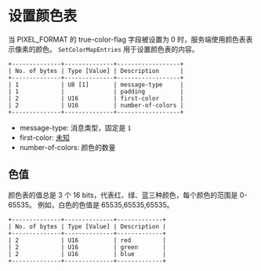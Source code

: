 # 设置颜色表

当 PIXEL_FORMAT 的 true-color-flag 字段被设置为 0 时，服务端使用颜色表表示像素的颜色。
`SetColorMapEntries` 用于设置颜色表的内容。

```
+--------------+--------------+------------------+
| No. of bytes | Type [Value] | Description      |
+--------------+--------------+------------------+
| 1            | U8 [1]       | message-type     |
| 1            |              | padding          |
| 2            | U16          | first-color      |
| 2            | U16          | number-of-colors |
+--------------+--------------+------------------+
```

- message-type: 消息类型，固定是 `1`
- first-color: [未知](https://github.com/rfbproto/rfbproto/issues/42)
- number-of-colors: 颜色的数量

## 色值

颜色表的值总是 3 个 16 bits，代表红、绿、蓝三种颜色，每个颜色的范围是 0-65535。
例如，白色的色值是 65535,65535,65535。

```
+--------------+--------------+-------------+
| No. of bytes | Type [Value] | Description |
+--------------+--------------+-------------+
| 2            | U16          | red         |
| 2            | U16          | green       |
| 2            | U16          | blue        |
+--------------+--------------+-------------+
```
